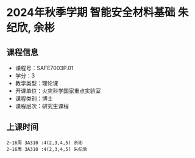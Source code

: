 # 2024年秋季学期 智能安全材料基础 朱纪欣, 余彬






## 课程信息

- 课程号：SAFE7003P.01
- 学分：3
- 教学类型：理论课
- 开课单位：火灾科学国家重点实验室
- 课程类别：博士
- 课程层次：研究生课程

## 上课时间

```
2~16周 3A310 :4(2,3,4,5) 余彬
2~16周 3A310 :4(2,3,4,5) 朱纪欣
```

